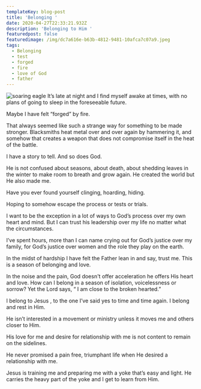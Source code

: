 ```yaml
---
templateKey: blog-post
title: 'Belonging '
date: 2020-04-27T22:33:21.932Z
description: 'Belonging to Him '
featuredpost: false
featuredimage: /img/dc7a616e-b63b-4812-9481-10afca7c07a9.jpeg
tags:
  - Belonging
  - test
  - forged
  - fire
  - love of God
  - father
---
```

![soaring eagle](/img/dc7a616e-b63b-4812-9481-10afca7c07a9.jpeg)
It’s late at night and I find myself awake at times, with no plans of going to sleep in the foreseeable future. 

Maybe I have felt “forged” by fire. 

That always seemed like such a strange way for something to be made stronger. Blacksmiths heat metal over and over again by hammering it, and somehow that creates a weapon that does not compromise itself in the heat  of the battle.

I have a story to tell. And so does God.  

He is not confused about seasons, about death, about shedding leaves in the winter to make room to breath and grow again.  He created the world but He also made me.  

Have you ever found yourself clinging, hoarding, hiding. 

Hoping to somehow escape the process or tests or trials. 

I want to be the exception in a lot of ways to God’s process over my own heart and mind.  But I can trust his leadership over my life no matter what the circumstances. 

I’ve spent hours, more than I can name crying out for God’s justice over my family, for God’s justice over women and the role they play on the earth. 

In the midst of hardship I have felt the Father lean in and say, trust me. This is a season of belonging and love.

 In the noise and the pain,  God doesn't offer acceleration he offers His heart and love.   How can I belong in a  season of isolation, voicelessness or sorrow? Yet the Lord says, “ I am close to the broken hearted.”

I belong to Jesus , to the one I’ve said yes to time and time again. I belong and rest in Him. 

He isn’t interested in a movement or ministry unless it moves me and others closer to Him.

His love for me and desire for relationship with me is not content to remain on the sidelines.

He never promised a pain free, triumphant life when He desired a relationship with me. 

Jesus is training me and preparing me with a yoke that’s easy and light. He carries the heavy part of the yoke and I get to learn from Him.
